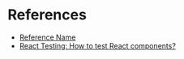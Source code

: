 # References

- [Reference Name](https://example.com)
- [React Testing: How to test React components?](https://www.browserstack.com/guide/react-testing-tutorial)
